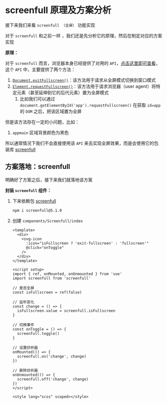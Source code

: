 # screenfull 原理及方案分析

接下来我们来看 `screenfull （全屏）` 功能实现

对于 `screenfull` 和之前一样 ，我们还是先分析它的原理，然后在制定对应的方案实现

**原理：**

对于 `screenfull` 而言，浏览器本身已经提供了对用的 `API`，[点击这里即可查看](https://developer.mozilla.org/zh-CN/docs/Web/API/Fullscreen_API)，这个 `API` 中，主要提供了两个方法：

1. [`Document.exitFullscreen()`](https://developer.mozilla.org/zh-CN/docs/Web/API/Document/exitFullscreen)：该方法用于请求从全屏模式切换到窗口模式
2. [`Element.requestFullscreen()`](https://developer.mozilla.org/zh-CN/docs/Web/API/Element/requestFullScreen)：该方法用于请求浏览器（user agent）将特定元素（甚至延伸到它的后代元素）置为全屏模式
   1. 比如我们可以通过 `document.getElementById('app').requestFullscreen()` 在获取 `id=app` 的 `DOM` 之后，把该区域置为全屏

但是该方法存在一定的小问题，比如：

1. `appmain` 区域背景颜色为黑色

所以通常情况下我们不会直接使用该 `API` 来去实现全屏效果，而是会使用它的包装库 [screenfull](https://www.npmjs.com/package/screenfull)


## 方案落地：screenfull

明确好了方案之后，接下来我们就落地该方案

**封装 `screenfull` 组件：**

1. 下来依赖包  [screenfull](https://www.npmjs.com/package/screenfull)

   ```sh
   npm i screenfull@5.1.0
   ```

2. 创建 `components/Screenfull/index`

   ```vue
   <template>
     <div>
       <svg-icon
         :icon="isFullscreen ? 'exit-fullscreen' : 'fullscreen'"
         @click="onToggle"
       />
     </div>
   </template>

   <script setup>
   import { ref, onMounted, onUnmounted } from 'vue'
   import screenfull from 'screenfull'

   // 是否全屏
   const isFullscreen = ref(false)

   // 监听变化
   const change = () => {
     isFullscreen.value = screenfull.isFullscreen
   }

   // 切换事件
   const onToggle = () => {
     screenfull.toggle()
   }

   // 设置侦听器
   onMounted(() => {
     screenfull.on('change', change)
   })

   // 删除侦听器
   onUnmounted(() => {
     screenfull.off('change', change)
   })
   </script>

   <style lang="scss" scoped></style>

   ```
